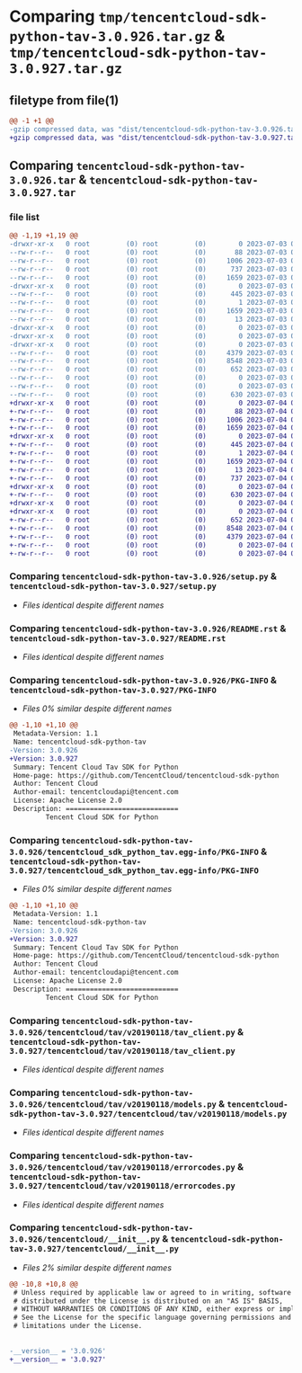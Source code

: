 # Comparing `tmp/tencentcloud-sdk-python-tav-3.0.926.tar.gz` & `tmp/tencentcloud-sdk-python-tav-3.0.927.tar.gz`

## filetype from file(1)

```diff
@@ -1 +1 @@
-gzip compressed data, was "dist/tencentcloud-sdk-python-tav-3.0.926.tar", last modified: Mon Jul  3 00:34:28 2023, max compression
+gzip compressed data, was "dist/tencentcloud-sdk-python-tav-3.0.927.tar", last modified: Tue Jul  4 00:29:44 2023, max compression
```

## Comparing `tencentcloud-sdk-python-tav-3.0.926.tar` & `tencentcloud-sdk-python-tav-3.0.927.tar`

### file list

```diff
@@ -1,19 +1,19 @@
-drwxr-xr-x   0 root         (0) root         (0)        0 2023-07-03 00:34:28.000000 tencentcloud-sdk-python-tav-3.0.926/
--rw-r--r--   0 root         (0) root         (0)       88 2023-07-03 00:34:28.000000 tencentcloud-sdk-python-tav-3.0.926/setup.cfg
--rw-r--r--   0 root         (0) root         (0)     1006 2023-07-03 00:34:28.000000 tencentcloud-sdk-python-tav-3.0.926/setup.py
--rw-r--r--   0 root         (0) root         (0)      737 2023-07-03 00:34:28.000000 tencentcloud-sdk-python-tav-3.0.926/README.rst
--rw-r--r--   0 root         (0) root         (0)     1659 2023-07-03 00:34:28.000000 tencentcloud-sdk-python-tav-3.0.926/PKG-INFO
-drwxr-xr-x   0 root         (0) root         (0)        0 2023-07-03 00:34:28.000000 tencentcloud-sdk-python-tav-3.0.926/tencentcloud_sdk_python_tav.egg-info/
--rw-r--r--   0 root         (0) root         (0)      445 2023-07-03 00:34:28.000000 tencentcloud-sdk-python-tav-3.0.926/tencentcloud_sdk_python_tav.egg-info/SOURCES.txt
--rw-r--r--   0 root         (0) root         (0)        1 2023-07-03 00:34:28.000000 tencentcloud-sdk-python-tav-3.0.926/tencentcloud_sdk_python_tav.egg-info/dependency_links.txt
--rw-r--r--   0 root         (0) root         (0)     1659 2023-07-03 00:34:28.000000 tencentcloud-sdk-python-tav-3.0.926/tencentcloud_sdk_python_tav.egg-info/PKG-INFO
--rw-r--r--   0 root         (0) root         (0)       13 2023-07-03 00:34:28.000000 tencentcloud-sdk-python-tav-3.0.926/tencentcloud_sdk_python_tav.egg-info/top_level.txt
-drwxr-xr-x   0 root         (0) root         (0)        0 2023-07-03 00:34:28.000000 tencentcloud-sdk-python-tav-3.0.926/tencentcloud/
-drwxr-xr-x   0 root         (0) root         (0)        0 2023-07-03 00:34:28.000000 tencentcloud-sdk-python-tav-3.0.926/tencentcloud/tav/
-drwxr-xr-x   0 root         (0) root         (0)        0 2023-07-03 00:34:28.000000 tencentcloud-sdk-python-tav-3.0.926/tencentcloud/tav/v20190118/
--rw-r--r--   0 root         (0) root         (0)     4379 2023-07-03 00:34:28.000000 tencentcloud-sdk-python-tav-3.0.926/tencentcloud/tav/v20190118/tav_client.py
--rw-r--r--   0 root         (0) root         (0)     8548 2023-07-03 00:34:28.000000 tencentcloud-sdk-python-tav-3.0.926/tencentcloud/tav/v20190118/models.py
--rw-r--r--   0 root         (0) root         (0)      652 2023-07-03 00:34:28.000000 tencentcloud-sdk-python-tav-3.0.926/tencentcloud/tav/v20190118/errorcodes.py
--rw-r--r--   0 root         (0) root         (0)        0 2023-07-03 00:34:28.000000 tencentcloud-sdk-python-tav-3.0.926/tencentcloud/tav/v20190118/__init__.py
--rw-r--r--   0 root         (0) root         (0)        0 2023-07-03 00:34:28.000000 tencentcloud-sdk-python-tav-3.0.926/tencentcloud/tav/__init__.py
--rw-r--r--   0 root         (0) root         (0)      630 2023-07-03 00:34:28.000000 tencentcloud-sdk-python-tav-3.0.926/tencentcloud/__init__.py
+drwxr-xr-x   0 root         (0) root         (0)        0 2023-07-04 00:29:44.000000 tencentcloud-sdk-python-tav-3.0.927/
+-rw-r--r--   0 root         (0) root         (0)       88 2023-07-04 00:29:44.000000 tencentcloud-sdk-python-tav-3.0.927/setup.cfg
+-rw-r--r--   0 root         (0) root         (0)     1006 2023-07-04 00:29:44.000000 tencentcloud-sdk-python-tav-3.0.927/setup.py
+-rw-r--r--   0 root         (0) root         (0)     1659 2023-07-04 00:29:44.000000 tencentcloud-sdk-python-tav-3.0.927/PKG-INFO
+drwxr-xr-x   0 root         (0) root         (0)        0 2023-07-04 00:29:44.000000 tencentcloud-sdk-python-tav-3.0.927/tencentcloud_sdk_python_tav.egg-info/
+-rw-r--r--   0 root         (0) root         (0)      445 2023-07-04 00:29:44.000000 tencentcloud-sdk-python-tav-3.0.927/tencentcloud_sdk_python_tav.egg-info/SOURCES.txt
+-rw-r--r--   0 root         (0) root         (0)        1 2023-07-04 00:29:44.000000 tencentcloud-sdk-python-tav-3.0.927/tencentcloud_sdk_python_tav.egg-info/dependency_links.txt
+-rw-r--r--   0 root         (0) root         (0)     1659 2023-07-04 00:29:44.000000 tencentcloud-sdk-python-tav-3.0.927/tencentcloud_sdk_python_tav.egg-info/PKG-INFO
+-rw-r--r--   0 root         (0) root         (0)       13 2023-07-04 00:29:44.000000 tencentcloud-sdk-python-tav-3.0.927/tencentcloud_sdk_python_tav.egg-info/top_level.txt
+-rw-r--r--   0 root         (0) root         (0)      737 2023-07-04 00:29:44.000000 tencentcloud-sdk-python-tav-3.0.927/README.rst
+drwxr-xr-x   0 root         (0) root         (0)        0 2023-07-04 00:29:44.000000 tencentcloud-sdk-python-tav-3.0.927/tencentcloud/
+-rw-r--r--   0 root         (0) root         (0)      630 2023-07-04 00:29:44.000000 tencentcloud-sdk-python-tav-3.0.927/tencentcloud/__init__.py
+drwxr-xr-x   0 root         (0) root         (0)        0 2023-07-04 00:29:44.000000 tencentcloud-sdk-python-tav-3.0.927/tencentcloud/tav/
+drwxr-xr-x   0 root         (0) root         (0)        0 2023-07-04 00:29:44.000000 tencentcloud-sdk-python-tav-3.0.927/tencentcloud/tav/v20190118/
+-rw-r--r--   0 root         (0) root         (0)      652 2023-07-04 00:29:44.000000 tencentcloud-sdk-python-tav-3.0.927/tencentcloud/tav/v20190118/errorcodes.py
+-rw-r--r--   0 root         (0) root         (0)     8548 2023-07-04 00:29:44.000000 tencentcloud-sdk-python-tav-3.0.927/tencentcloud/tav/v20190118/models.py
+-rw-r--r--   0 root         (0) root         (0)     4379 2023-07-04 00:29:44.000000 tencentcloud-sdk-python-tav-3.0.927/tencentcloud/tav/v20190118/tav_client.py
+-rw-r--r--   0 root         (0) root         (0)        0 2023-07-04 00:29:44.000000 tencentcloud-sdk-python-tav-3.0.927/tencentcloud/tav/v20190118/__init__.py
+-rw-r--r--   0 root         (0) root         (0)        0 2023-07-04 00:29:44.000000 tencentcloud-sdk-python-tav-3.0.927/tencentcloud/tav/__init__.py
```

### Comparing `tencentcloud-sdk-python-tav-3.0.926/setup.py` & `tencentcloud-sdk-python-tav-3.0.927/setup.py`

 * *Files identical despite different names*

### Comparing `tencentcloud-sdk-python-tav-3.0.926/README.rst` & `tencentcloud-sdk-python-tav-3.0.927/README.rst`

 * *Files identical despite different names*

### Comparing `tencentcloud-sdk-python-tav-3.0.926/PKG-INFO` & `tencentcloud-sdk-python-tav-3.0.927/PKG-INFO`

 * *Files 0% similar despite different names*

```diff
@@ -1,10 +1,10 @@
 Metadata-Version: 1.1
 Name: tencentcloud-sdk-python-tav
-Version: 3.0.926
+Version: 3.0.927
 Summary: Tencent Cloud Tav SDK for Python
 Home-page: https://github.com/TencentCloud/tencentcloud-sdk-python
 Author: Tencent Cloud
 Author-email: tencentcloudapi@tencent.com
 License: Apache License 2.0
 Description: ============================
         Tencent Cloud SDK for Python
```

### Comparing `tencentcloud-sdk-python-tav-3.0.926/tencentcloud_sdk_python_tav.egg-info/PKG-INFO` & `tencentcloud-sdk-python-tav-3.0.927/tencentcloud_sdk_python_tav.egg-info/PKG-INFO`

 * *Files 0% similar despite different names*

```diff
@@ -1,10 +1,10 @@
 Metadata-Version: 1.1
 Name: tencentcloud-sdk-python-tav
-Version: 3.0.926
+Version: 3.0.927
 Summary: Tencent Cloud Tav SDK for Python
 Home-page: https://github.com/TencentCloud/tencentcloud-sdk-python
 Author: Tencent Cloud
 Author-email: tencentcloudapi@tencent.com
 License: Apache License 2.0
 Description: ============================
         Tencent Cloud SDK for Python
```

### Comparing `tencentcloud-sdk-python-tav-3.0.926/tencentcloud/tav/v20190118/tav_client.py` & `tencentcloud-sdk-python-tav-3.0.927/tencentcloud/tav/v20190118/tav_client.py`

 * *Files identical despite different names*

### Comparing `tencentcloud-sdk-python-tav-3.0.926/tencentcloud/tav/v20190118/models.py` & `tencentcloud-sdk-python-tav-3.0.927/tencentcloud/tav/v20190118/models.py`

 * *Files identical despite different names*

### Comparing `tencentcloud-sdk-python-tav-3.0.926/tencentcloud/tav/v20190118/errorcodes.py` & `tencentcloud-sdk-python-tav-3.0.927/tencentcloud/tav/v20190118/errorcodes.py`

 * *Files identical despite different names*

### Comparing `tencentcloud-sdk-python-tav-3.0.926/tencentcloud/__init__.py` & `tencentcloud-sdk-python-tav-3.0.927/tencentcloud/__init__.py`

 * *Files 2% similar despite different names*

```diff
@@ -10,8 +10,8 @@
 # Unless required by applicable law or agreed to in writing, software
 # distributed under the License is distributed on an "AS IS" BASIS,
 # WITHOUT WARRANTIES OR CONDITIONS OF ANY KIND, either express or implied.
 # See the License for the specific language governing permissions and
 # limitations under the License.
 
 
-__version__ = '3.0.926'
+__version__ = '3.0.927'
```

